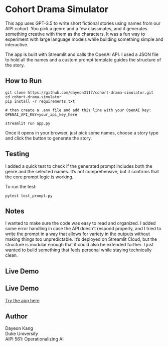 # Cohort Drama Simulator

This app uses GPT-3.5 to write short fictional stories using names from our AIPI cohort. You pick a genre and a few classmates, and it generates something creative with them as the characters. It was a fun way to experiment with large language models while building something simple and interactive.

The app is built with Streamlit and calls the OpenAI API. I used a JSON file to hold all the names and a custom prompt template guides the structure of the story.

## How to Run

```
git clone https://github.com/dayeon3117/cohort-drama-simulator.git
cd cohort-drama-simulator
pip install -r requirements.txt

# then create a .env file and add this line with your OpenAI key:
OPENAI_API_KEY=your_api_key_here

streamlit run app.py
```

Once it opens in your browser, just pick some names, choose a story type and click the button to generate the story.

## Testing

I added a quick test to check if the generated prompt includes both the genre and the selected names. It’s not comprehensive, but it confirms that the core prompt logic is working.

To run the test:

```
pytest test_prompt.py
```

## Notes

I wanted to make sure the code was easy to read and organized. I added some error handling in case the API doesn't respond properly, and I tried to write the prompt in a way that allows for variety in the outputs without making things too unpredictable. It’s deployed on Streamlit Cloud, but the structure is modular enough that it could also be extended further. I just wanted to build something that feels personal while staying technically clean.

## Live Demo

## Live Demo

[Try the app here](https://cohort-story-generator-jmouokusujj2mmayrha3pq.streamlit.app)

## Author

Dayeon Kang  
Duke University  
AIPI 561: Operationalizing AI  

